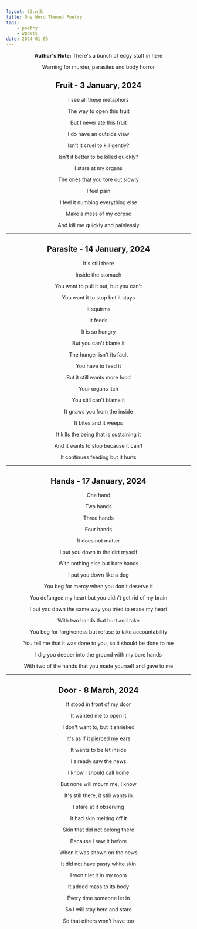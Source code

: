 ```yaml
---
layout: t3.njk
title: One Word Themed Poetry
tags:
    - poetry
    - wposts
date: 2024-01-03
---
```


<style>
   p{
    text-align: center;
   }

   h2{
    text-align: center;
   }
</style>

**Author's Note:** There's a bunch of edgy stuff in here

Warning for murder, parasites and body horror

## Fruit - 3 January, 2024

I see all these metaphors

The way to open this fruit

But I never ate this fruit

I do have an outside view

Isn't it cruel to kill gently?

Isn't it better to be killed quickly?

I stare at my organs

The ones that you tore out slowly

I feel pain

I feel it numbing everything else

Make a mess of my corpse

And kill me quickly and painlessly

---

## Parasite - 14 January, 2024

It's still there

Inside the stomach

You want to pull it out, but you can't

You want it to stop but it stays

It squirms

It feeds

It is so hungry

But you can't blame it

The hunger isn't its fault

You have to feed it

But it still wants more food

Your organs itch

You still can't blame it

It gnaws you from the inside

It bites and it weeps

It kills the being that is sustaining it

And it wants to stop because it can't

It continues feeding but it hurts

---

## Hands - 17 January, 2024

One hand  

Two hands  

Three hands  

Four hands  

It does not matter  

I put you down in the dirt myself  

With nothing else but bare hands  

I put you down like a dog  

You beg for mercy when you don't deserve it  

You defanged my heart but you didn't get rid of my brain  

I put you down the same way you tried to erase my heart  

With two hands that hurt and take

You beg for forgiveness but refuse to take accountability

You tell me that it was done to you, so it should be done to me

I dig you deeper into the ground with my bare hands

With two of the hands that you made yourself and gave to me

---

## Door - 8 March, 2024

It stood in front of my door

It wanted me to open it

I don't want to, but it shrieked

It's as if it pierced my ears

It wants to be let inside

I already saw the news

I know I should call home

But none will mourn me, I know

It's still there, it still wants in

I stare at it observing

It had skin melting off it

Skin that did not belong there

Because I saw it before

When it was shown on the news

It did not have pasty white skin

I won't let it in my room

It added mass to its body

Every time someone let in

So I will stay here and stare

So that others won't have too
